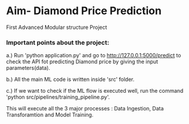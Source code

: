 # Aim- Diamond Price Prediction

First Advanced Modular structure Project

### Important points about the project:

a.) Run 'python application.py' and go to http://127.0.0.1:5000/predict to check the API fot predicting Diamond price by giving the input parameters(data).

b.) All the main ML code is written inside 'src' folder.

c.) If we want to check if the ML flow is executed well, run the command 'python src/pipelines/training_pipeline.py'.

This will execute all the 3 major processes : Data Ingestion, Data Transforamtion and Model Training.